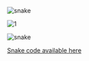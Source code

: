 ![snake](https://github.com/SECRET-GUEST/SECRET-GUEST/assets/92639080/9dec6793-b0ec-4188-8215-e8ff5a537fc2)

   ![1](https://github.com/SECRET-GUEST/SECRET-GUEST/assets/92639080/952c2779-3fd6-40c0-9a20-45debd806171)

![snake](https://github.com/SECRET-GUEST/SECRET-GUEST/assets/92639080/9dec6793-b0ec-4188-8215-e8ff5a537fc2)

[Snake code available here](https://codepen.io/SECRET-GUEST/pen/LYMdgGY)

<!--

<video auto-play="true" loop="loop" muted="muted" plays-inline="true" src="https://github.com/SECRET-GUEST/SECRET-GUEST/assets/92639080/3129b369-1de0-49e8-8679-23ffd6f98de2">Snake</video>

[snake.webm](https://github.com/SECRET-GUEST/SECRET-GUEST/assets/92639080/3129b369-1de0-49e8-8679-23ffd6f98de2)

```
⠀⠀⠀⠀⠀⠀⠀⠀⠀⠀⠀⠀⠀⠀⠀⠀⠀⠀⠀⠀⠀⠀⠀⠀⠀⠀⠀⣠⡿⠁⠀⠀⠀⠀⠀⠀⠀⠀⠀⠀⠀⠀⠀
⠀⠀⠀⠀⠀⠀⠀⠀⠀⠀⠀⠀⠀⠀⠀⠀⠀⠀⠀⠀⠀⠀⠀⠀⠀⢠⣼⠋⠀⠀⠀⠀⠀⠀⠀⠀⠀⠀⠀⠀⠀⠀⠀
⠀⠀⠀⠀⠀⠀⠀⠀⠀⠀⠀⠀⠀⠀⠀⠀⠀⠀⠀⠀⠀⠀⠀⣠⡾⠋⠁⠀⠀⠀⠀⠀⠀⠀⠀⠀⠀⠀⠀⠀⠀⢀⡀
⠀⠀⠀⠀⠀⠀⠀⠀⠀⠀⠀⠀⠀⠀⠀⠀⠀⠀⠀⠀⣀⡴⠞⠉⠀⠀⠀⠀⠀⠀⠀⠀⠀⠀⠀⠀⠀⠀⠀⠀⢀⣾⠃
⠀⠀⠀⠀⠀⠀⠀⠀⠀⠀⠀⠀⠀⠀⠀⠀⠀⣀⡴⠟⠉⠀⠀⠀⠀⠀⠀⠀⠀⠀⠀⠀⠀⠀⠀⠀⠀⠀⠀⠀⢸⡏⠀
⠀⠀⠀⠀⠀⠀⠀⠀⠀⠀⠀⠀⠀⠀⢀⣴⡞⠉⠀⠀⠀⠀⠀⠀⠀⠀⠀⠀⠀⠀⠀⠀⠀⠀⠀⠀⠀⠀⠀⠀⠸⡇⠀
⠀⠀⠀⠀⠀⠀⠀⠀⠀⠀⠀⠀⠀⢠⠟⡞⠁⠀⠀⠀⠀⠀⠀⠀⠀⠀⠀⠀⠀⠀⠀⠀⠀⠀⠀⠀⠀⠀⠀⠀⠀⣿⡀
⠀⠀⠀⠀⠀⠀⠀⠀⠀⠀⠀⠀⠀⡾⢸⠀⠀⠀⠀⠀⠀⠀⠀⠀⠀⠀⠀⠀⠀⠀⠀⠀⠀⠀⠀⠀⠀⠀⡄⠀⢸⡇⠁
⠀⠀⠀⠀⠀⠀⠀⠀⠀⠀⠀⠀⣰⡇⢸⡄⠀⠀⠀⠀⠀⠀⢦⡀⠀⢠⡀⠀⠀⠀⠀⠀⠀⠀⠀⠀⠀⠀⢹⡀⣾⠀⠀
⠀⠀⠀⠀⠀⠀⠀⠀⠀⠀⢀⣰⣿⠀⢸⡇⠀⠀⠀⠀⠀⢰⡀⠹⣦⡀⠉⢦⡀⠀⠀⠀⠀⠀⠀⠀⠀⠀⠀⣿⠃⠀⠀
⠀⠀⠀⠀⠀⠀⠀⠀⢀⡴⢋⣼⠃⠀⠈⣇⠀⠀⠀⠘⢧⣀⣷⡶⠟⠙⠳⢤⣙⣦⡀⠀⠀⠀⠀⠀⠀⠀⢸⡏⠀⠀⠀
⠀⠀⠀⠀⠀⠀⢀⡴⢋⡴⢻⠏⠀⠀⠀⣿⠀⠀⠀⠀⠀⢿⡁⠀⠀⠀⠀⠀⠈⠙⣧⠀⠀⠀⠀⠀⠀⠀⣾⠀⠀⠀⠀
⠀⠀⠀⠀⣠⡴⠋⣰⠏⢰⡟⠀⠀⠀⠀⣿⠀⠀⠀⠀⠀⢸⡇⠀⠀⠀⠀⠀⠀⠀⣿⠀⠀⠀⠀⠀⠀⢠⡇⠀⠀⠀⠀
⠀⠀⠀⣾⠟⠀⣴⠃⢀⡿⠄⠀⠀⠀⠀⣿⠀⠀⠀⠀⣤⣿⣄⠀⠀⠀⠀⠀⠀⠀⣿⠀⠀⠀⠀⠀⠀⣾⠃⠀⠀⠀⠀
⠀⠀⠀⠙⠒⡾⠃⠀⣼⠆⠀⠀⠀⢠⣠⢿⣍⠀⠀⠀⠀⠀⠉⢳⣄⠀⠀⠀⠀⣰⣿⡀⠀⠀⠀⠀⠀⣿⠀⠀⠀⠀⠀
⠀⠀⠀⢀⡼⠁⠀⢠⡇⠀⠀⠀⠀⢸⠏⠀⠙⢷⣤⡀⠀⠀⠀⠀⣿⠷⠦⣄⣰⠏⠀⠀⠀⠀⠀⠀⣸⠏⠀⠀⠀⠀⠀
⠀⢀⣴⠋⠀⠀⢀⣾⠀⠀⠀⠀⢠⡟⠀⠀⠀⠀⠈⠛⢦⡀⠀⠀⠙⠀⠀⠈⡿⠀⠀⠀⠈⢒⣶⠾⠋⠀⠀⠀⠀⠀⠀
⣴⣿⠋⠀⢀⡴⢿⡇⠀⠀⠀⢠⡟⠀⠀⠀⠀⠀⠀⠀⠀⠙⠛⠶⠤⢴⣞⣒⣷⢠⠎⢉⣿⠟⠀⠀⠀⠀⠀⠀⠀⠀⠀
⠙⠦⠤⠶⠋⠀⡿⠀⠀⠀⢲⠟⠀⠀⠀⠀⠀⠀⠀⠀⠀⠀⠀⠀⠀⠀⠀⠈⠉⠛⠒⠛⠁⠀⠀⠀⠀⠀⠀⠀⠀⠀⠀
⠀⠀⠀⠀⠀⣸⣧⠀⠀⢀⡟⠀⠀⠀⠀⠀⠀⠀⠀⠀⠀⠀⠀⠀⠀⠀⠀⠀⠀⠀⠀⠀⠀⠀⠀⠀⠀⠀⠀⠀⠀⠀⠀
⠀⠀⠀⠀⢴⢳⠇⠀⢀⡾⠁⠀⠀⠀⠀⠀⠀⠀⠀⠀⠀⠀⠀⠀⠀⠀⠀⠀⠀⠀⠀⠀⠀⠀⠀⠀⠀⠀⠀⠀⠀⠀⠀
⠀⠀⠀⠀⠈⠛⠶⠖⠋⠀⠀
```
-->
